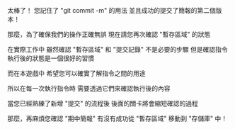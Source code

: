 太棒了！
您記住了 "git commit -m" 的用法
並且成功的提交了簡報的第二個版本！

那麼，為了確保我們的操作正確無誤
現在請您再次確認 "暫存區域" 的狀態

在實際工作中
雖然確認 "暫存區域" 和 "提交記錄" 不是必要的步驟
但是確認指令執行後的狀態是一個很好的習慣

而在本遊戲中
希望您可以確實了解指令之間的用途

所以在每一次執行指令時
需要透過它們來確認執行後的內容

當您已經熟練了新增 "提交" 的流程後
後面的關卡將會縮短確認的過程

那麼，再麻煩您確認 "期中簡報"
有沒有成功從 "暫存區域" 移動到 "存儲庫" 中！
